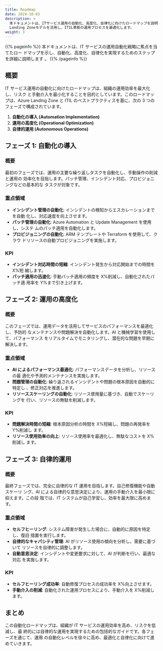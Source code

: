 ```yaml
---
title: Roadmap
date: 2024-10-03
description: >
  本ドキュメントは、ITサービス運用の自動化、高度化、自律化に向けたロードマップを説明します。Azure
  Landing Zoneモデルを活用し、ITIL準拠の運用プロセスを最適化します。
weight: 3
---
```


{{% pageinfo %}} 本ドキュメントは、IT サービスの運用自動化戦略に焦点を当てたロー
ドマップを示し、自動化、高度化、自律化を実現するためのステップを詳細に説明します
。 {{% /pageinfo %}}

## 概要

IT サービス運用の自動化に向けたロードマップは、組織の運用効率を最大化し、リスク
と手動介入を最小化することを目的としています。このロードマップは、Azure Landing
Zone と ITIL のベストプラクティスを基に、次の 3 つのフェーズで構成されています。

1. **自動化の導入 (Automation Implementation)**
2. **運用の高度化 (Operational Optimization)**
3. **自律的運用 (Autonomous Operations)**

## フェーズ 1: 自動化の導入

### 概要

最初のフェーズでは、運用の主要な繰り返しタスクを自動化し、手動操作の削減と運用の
効率化を目指します。パッチ管理、インシデント対応、プロビジョニングなどの基本的な
タスクが対象です。

### 重点領域

- **インシデント管理の自動化**: インシデントの検知からエスカレーションまでを自動
  化し、対応速度を向上させます。
- **パッチ管理の自動化**: Azure Automation と Update Management を使用し、システ
  ムのパッチ適用を自動化します。
- **プロビジョニングの自動化**: ARM テンプレートや Terraform を使用して、クラウ
  ドリソースの自動プロビジョニングを実施します。

### KPI

- **インシデント対応時間の短縮**: インシデント発生から対応開始までの時間を X%短
  縮します。
- **パッチ適用の迅速化**: 手動パッチ適用の頻度を X%削減し、自動化されたパッチ適
  用率を Y%まで引き上げます。

## フェーズ 2: 運用の高度化

### 概要

このフェーズでは、運用データを活用してサービスのパフォーマンスを最適化し、予防的
なメンテナンスや問題解決を自動化します。AI と機械学習を使用して、パフォーマンス
をリアルタイムでモニタリングし、潜在的な問題を早期に解決します。

### 重点領域

- **AI によるパフォーマンス最適化**: パフォーマンスデータを分析し、リソースの最
  適化や予測的メンテナンスを実施します。
- **問題管理の自動化**: 繰り返されるインシデントや問題の根本原因を自動的に特定し
  、修正対応を推進します。
- **リソーススケーリングの自動化**: リソース使用量に基づき、自動でスケーリングを
  行い、リソースの無駄を削減します。

### KPI

- **問題解決時間の短縮**: 根本原因分析の時間を X%短縮し、問題の再発率を Y%削減し
  ます。
- **リソース使用効率の向上**: リソース使用率を最適化し、無駄なコストを X%削減し
  ます。

## フェーズ 3: 自律的運用

### 概要

最終フェーズでは、完全に自律的な IT 運用を目指します。自己修復機能や自動スケーリ
ング、AI による自律的な意思決定により、運用の手動介入を最小限に抑えます。この段
階では、IT システムが自己学習し、効率を最大限に高めます。

### 重点領域

- **セルフヒーリング**: システム障害が発生した場合に、自動的に原因を特定し、復旧
  措置を実行します。
- **自律的なキャパシティ管理**: AI がリソース使用の傾向を分析し、需要に基づいて
  リソースを自律的に調整します。
- **自動意思決定**: インシデントや変更要求に対して、AI が判断を行い、最適な対応
  を実施します。

### KPI

- **セルフヒーリング成功率**: 自動修復プロセスの成功率を X%向上させます。
- **手動介入の削減**: 自動化された運用プロセスにより、手動介入を X%削減します。

## まとめ

この自動化ロードマップは、組織が IT サービスの運用効率を高め、リスクを低減し、最
終的には自律的な運用を実現するための包括的なガイドです。各フェーズを通じて、運用
の自動化レベルを徐々に高め、最適化と自律化に向けて進めていきます。
